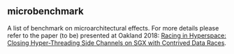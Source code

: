 ## microbenchmark
A list of benchmark on microarchitectural effects. For more details please refer to the paper (to be) presented at Oakland 2018: [Racing in Hyperspace: Closing Hyper-Threading Side Channels on SGX with Contrived Data Races](https://heartever.github.io/files/racing.pdf).
